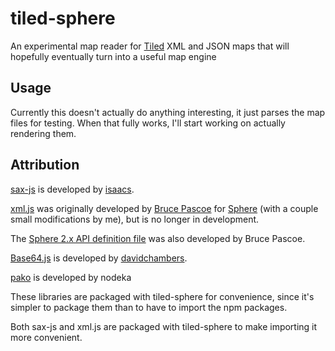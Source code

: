 # tiled-sphere
An experimental map reader for [Tiled](mapeditor.org/) XML and JSON maps that will hopefully eventually turn into a useful map engine

## Usage
Currently this doesn't actually do anything interesting, it just parses the map files for testing. When that fully works, I'll start working on actually rendering them.

## Attribution
[sax-js](lib/sax.js) is developed by [isaacs](https://github.com/isaacs/sax-js).

[xml.js](lib/xml.js) was originally developed by [Bruce Pascoe](https://github.com/fatcerberus/) for [Sphere](https://github.com/fatcerberus/sphere) (with a couple small modifications by me), but is no longer in development.

The [Sphere 2.x API definition file](types/sphere2-api.d.ts) was also developed by Bruce Pascoe.

[Base64.js](lib/base64.js) is developed by [davidchambers](https://github.com/davidchambers/Base64.js).

[pako](https://github.com/nodeca/pako/) is developed by nodeka

These libraries are packaged with tiled-sphere for convenience, since it's simpler to package them than to have to import the npm packages.

Both sax-js and xml.js are packaged with tiled-sphere to make importing it more convenient.